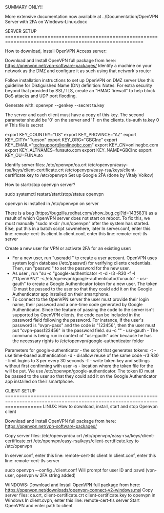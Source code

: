 SUMMARY ONLY!!


More extensive documentation now available at ../Documentation/OpenVPN Server with 2FA on Windows-Linux.docx


SERVER SETUP  =======================================================================================================

How to download, install OpenVPN Access server:

Download and Install OpenVPN full package from here:  https://openvpn.net/vpn-software-packages/
Identify a machine on your network as the DMZ and configure it as such using that network's router

Follow installation instructions to set up OpenVPN on DMZ server
Use this guideline for Distiguished Name (DN) definition:
Notes:
For extra security beyond that provided by SSL/TLS, create an "HMAC firewall" to help block DoS attacks and UDP port flooding.

Generate with:
 openvpn --genkey --secret ta.key

The server and each client must have a copy of this key.
The second parameter should be '0' on the server and '1' on the clients.
tls-auth ta.key 0 # This file is secret

export KEY_COUNTRY="US"
export KEY_PROVINCE="AZ"
export KEY_CITY="Tucson"
export KEY_ORG="GBCInc"
export KEY_EMAIL="techsupport@onlinegbc.com"
export KEY_CN=onlinegbc.com
export KEY_ALTNAMES=funauto.com
export KEY_NAME=GBCInc
export KEY_OU=FUNAuto

Identify server files:
    /etc/openvpn/ca.crt
    /etc/openvpn/easy-rsa/keys/client-certificate.crt
    /etc/openvpn/easy-rsa/keys/client-certificate.key 
to /etc/openvpn
Set up Google 2FA (done by Vitaly Volkov)


How to start/stop openvpn server?

sudo systemctl restart/start/stop/status openvpn

openvpn is installed in /etc/openvpn on server

There is a bug (https://bugzilla.redhat.com/show_bug.cgi?id=1435831) as a result of which OpenVPN server does not start on reboot.  To fix this, we must manually "sudo mkdir /run/openvpn" after the system has started.  Else, put this in a batch script sowmehere, later
In server.conf, enter this line:
remote-cert-tls client
In client.conf, enter this line:
remote-cert-tls server


Create a new user for VPN or activate 2FA for an existing user:
 - For a new user, run "useradd <username>" to create a user account. OpenVPN uses system login database (/etc/passwd) for verifying clients credentials.  Then, run "passwd <username>" to set the password for the new user.
 - As user <username>, run "su -c "google-authenticator -t -d -r3 -R30 -f -l /"OpenVPN/" -s /etc/openvpn/google-authenticator/funauto" - usr-gauth" to create a Google Authenticator token for a new user. The token ID must be passed to the user so that they could add it on the Google Authenticator app installed on their smartphone.
 - To connect to the OpenVPN server the user must provide their login name, their password and a one-time code generated by 
 Google Authenticator. Since the feature of passing the code to the server isn't supported by OpenVPN clients, the code can 
 be included in the password field following the password. For instance, if the user's password is "ovpn-pass"  and the code 
 is "123456", then the user must put "ovpn-pass123456" in the password field.
	su -c "<command>" - usr-gauth - The command is being run in context of "usr-gauth" user because he has the necessary rights to /etc/openvpn/google-authenticator folder

Parameters for google-authenticator - the script that generates tokens:
		-t - use time-based authentication
		-d - disallow reuse of the same code
		-r3 R30 - limit logins to 3 per every 30 seconds
		-f - write token key and settings without first confirming with user
		-s - location where the token file for the <username> will be put. We use /etc/openvpn/google-authenticator.
The token ID must be passed to the user so that they could add it on the Google Authenticator app installed on their smartphone. 


CLIENT SETUP  =========================================================================================================================
LINUX:
How to download, install, start and stop Openvpn client

Download and Install OpenVPN full package from here:  https://openvpn.net/vpn-software-packages/

Copy server files:
    /etc/openvpn/ca.crt
    /etc/openvpn/easy-rsa/keys/client-certificate.crt
    /etc/openvpn/easy-rsa/keys/client-certificate.key 
to /etc/openvpn

In server.conf, enter this line:
remote-cert-tls client
In client.conf, enter this line:
remote-cert-tls server


sudo openvpn --config ./client.conf
Will prompt for user ID and pswd (vpn-user, openvpn w 2FA string added)

WINDOWS:
Download and Install OpenVPN full package from here: https://openvpn.net/downloads/openvpn-connect-v2-windows.msi
Copy server files: ca.crt, client-certificate.crt client-certificate.key to openvpn in Windows
In client.ovpn, enter this line: remote-cert-tls server
Start OpenVPN and enter path to client

